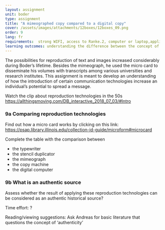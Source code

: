 ```yaml
---
layout: assignment
unit: boder
type: assignment
title: "A mimeographed copy compared to a digital copy"
cover: /assets/images/attachments/12boxes/12boxes_09.png
order: 9
lang: fr
requirements:  strong WIFI, access to Ranke.2, computer or laptop,application on laptop or computer to view video,
learning outcomes: understanding the difference between the concept of the ‘original’ in the analogue area, and how this has changed with the advent of digital technology
---
```



The possibilities for reproduction of text and images increased
considerably during Boder’s lifetime.  Besides the mimeograph,
he used the micro card to disseminate his volumes with
transcripts among various universities and research institutes.
This assignment is meant to develop an understanding of how
the introduction of certain communication technologies
increase an individual’s potential to spread a message.  


Watch the clip about reproduction technologies in the 50s
https://allthingsmoving.com/DB_interactive_2018_07_03/#Intro

<!-- more -->

<!-- briefing-student -->



### 9a Comparing reproduction technologies
<!-- section-contents -->

Find out  how a micro card works by clicking on this link:
https://psap.library.illinois.edu/collection-id-guide/microform#microcard

Complete the table with the comparison between
- the typewriter
- the stencil duplicator
- the mimeograph
- the copy machine
- the digital computer  

<!-- section -->
### 9b What is an authentic source
<!-- section-contents -->
Assess whether the result  of applying  these reproduction technologies can be considered as an authentic historical source?

Time effort: ?



Reading/viewing  suggestions:
Ask Andreas for basic literature that questions the concept of ‘authenticity’
